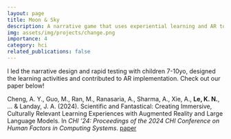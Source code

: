 ```yaml
---
layout: page
title: Moon & Sky
description: ​A narrative game that uses experiential learning and AR to engage children in local exploration and space science.
img: assets/img/projects/change.png
importance: 4
category: hci
related_publications: false
---
```


I led the narrative design and rapid testing with children 7-10yo, designed the learning activities and contributed to AR implementation. Check out our paper below!

Cheng, A. Y., Guo, M., Ran, M., Ranasaria, A., Sharma, A., Xie, A., **Le, K. N.**, … & Landay, J. A. (2024). Scientific and Fantastical: Creating Immersive, Culturally Relevant Learning Experiences with Augmented Reality and Large Language Models. In _CHI ’24: Proceedings of the 2024 CHI Conference on Human Factors in Computing Systems_. [paper](https://doi.org/10.1145/3613904.3642041)
